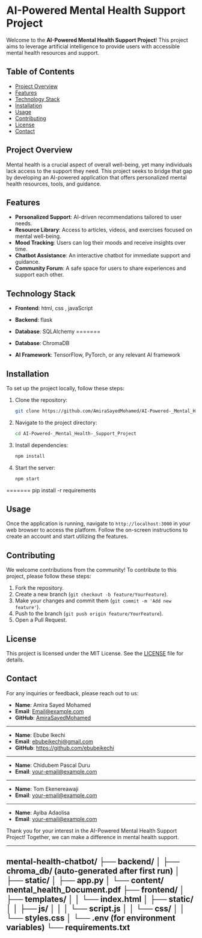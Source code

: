 # AI-Powered Mental Health Support Project

Welcome to the **AI-Powered Mental Health Support Project**! This project aims to leverage artificial intelligence to provide users with accessible mental health resources and support.

## Table of Contents
- [Project Overview](#project-overview)
- [Features](#features)
- [Technology Stack](#technology-stack)
- [Installation](#installation)
- [Usage](#usage)
- [Contributing](#contributing)
- [License](#license)
- [Contact](#contact)

## Project Overview
Mental health is a crucial aspect of overall well-being, yet many individuals lack access to the support they need. This project seeks to bridge that gap by developing an AI-powered application that offers personalized mental health resources, tools, and guidance.

## Features
- **Personalized Support**: AI-driven recommendations tailored to user needs.
- **Resource Library**: Access to articles, videos, and exercises focused on mental well-being.
- **Mood Tracking**: Users can log their moods and receive insights over time.
- **Chatbot Assistance**: An interactive chatbot for immediate support and guidance.
- **Community Forum**: A safe space for users to share experiences and support each other.

## Technology Stack
- **Frontend**: html, css , javaScript
- **Backend**: flask

- **Database**: SQLAlchemy
=======
- **Database**: ChromaDB

- **AI Framework**: TensorFlow, PyTorch, or any relevant AI framework

## Installation
To set up the project locally, follow these steps:

1. Clone the repository:
   ```bash
   git clone https://github.com/AmiraSayedMohamed/AI-Powered-_Mental_Health-_Support_Project.git
   ```
2. Navigate to the project directory:
   ```bash
   cd AI-Powered-_Mental_Health-_Support_Project
   ```
3. Install dependencies:
   ```bash
   npm install
   ```
4. Start the server:
   ```bash
   npm start
   ```

=======
   pip install -r requirements
   
## Usage
Once the application is running, navigate to `http://localhost:3000` in your web browser to access the platform. Follow the on-screen instructions to create an account and start utilizing the features.

## Contributing
We welcome contributions from the community! To contribute to this project, please follow these steps:

1. Fork the repository.
2. Create a new branch (`git checkout -b feature/YourFeature`).
3. Make your changes and commit them (`git commit -m 'Add new feature'`).
4. Push to the branch (`git push origin feature/YourFeature`).
5. Open a Pull Request.

## License
This project is licensed under the MIT License. See the [LICENSE](LICENSE) file for details.

## Contact
For any inquiries or feedback, please reach out to us:

- **Name**: Amira Sayed Mohamed
- **Email**: [Email@example.com](mailto:amira.sayedza@example.com)
- **GitHub**: [AmiraSayedMohamed](https://github.com/AmiraSayedMohamed)
---
- **Name**: Ebube Ikechi
- **Email**: ebubeikechi@gmail.com
- **GitHub**: https://github.com/ebubeikechi
---
- **Name**: Chidubem Pascal Duru 
- **Email**: [your-email@example.com](mailto:Duruchidubempascal@gmail.com)
---
- **Name**: Tom Ekenereawaji 
- **Email**: [your-email@example.com](mailto:Tomekenereawaji@gmail.com )
---
- **Name**: Ayiba Adaolisa
- **Email**: [your-email@example.com](mailto:ayibaadaolisa@gmail.com )

Thank you for your interest in the AI-Powered Mental Health Support Project! Together, we can make a difference in mental health support.

 -----------------------------
 mental-health-chatbot/
├── backend/
│   ├── chroma_db/ (auto-generated after first run)
│   ├── static/
│   ├── app.py
│   └── content/ mental_health_Document.pdf
├── frontend/
│   ├── templates/
│   │   └── index.html
│   ├── static/
│   │   ├── js/
│   │   │   └── script.js
│   │   └── css/
│   │       └── styles.css
│   └── .env (for environment variables)
└── requirements.txt
-------
